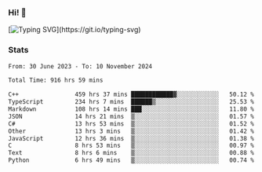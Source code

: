 ### Hi!  👋

[![Typing SVG](https://readme-typing-svg.herokuapp.com?font=Fira+Code&pause=1000&width=435&lines=Hello!+I'm+Texiwustion.)](https://git.io/typing-svg)

### Stats

<!--START_SECTION:waka-->

```txt
From: 30 June 2023 - To: 10 November 2024

Total Time: 916 hrs 59 mins

C++                459 hrs 37 mins ████████████▓░░░░░░░░░░░░   50.12 %
TypeScript         234 hrs 7 mins  ██████▒░░░░░░░░░░░░░░░░░░   25.53 %
Markdown           108 hrs 14 mins ███░░░░░░░░░░░░░░░░░░░░░░   11.80 %
JSON               14 hrs 21 mins  ▒░░░░░░░░░░░░░░░░░░░░░░░░   01.57 %
C#                 13 hrs 53 mins  ▒░░░░░░░░░░░░░░░░░░░░░░░░   01.52 %
Other              13 hrs 3 mins   ▒░░░░░░░░░░░░░░░░░░░░░░░░   01.42 %
JavaScript         12 hrs 36 mins  ▒░░░░░░░░░░░░░░░░░░░░░░░░   01.38 %
C                  8 hrs 53 mins   ▒░░░░░░░░░░░░░░░░░░░░░░░░   00.97 %
Text               8 hrs 6 mins    ▒░░░░░░░░░░░░░░░░░░░░░░░░   00.88 %
Python             6 hrs 49 mins   ▒░░░░░░░░░░░░░░░░░░░░░░░░   00.74 %
```

<!--END_SECTION:waka-->
